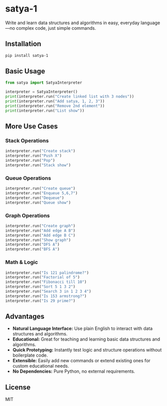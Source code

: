# satya-1

Write and learn data structures and algorithms in easy, everyday language—no complex code, just simple commands.

## Installation

```bash
pip install satya-1
```

## Basic Usage

```python
from satya import SatyaInterpreter

interpreter = SatyaInterpreter()
print(interpreter.run("Create linked list with 3 nodes"))
print(interpreter.run("Add satya, 1, 2, 3"))
print(interpreter.run("Remove 2nd element"))
print(interpreter.run("List show"))
```

## More Use Cases

### Stack Operations
```python
interpreter.run("Create stack")
interpreter.run("Push X")
interpreter.run("Pop")
interpreter.run("Stack show")
```

### Queue Operations
```python
interpreter.run("Create queue")
interpreter.run("Enqueue 5,6,7")
interpreter.run("Dequeue")
interpreter.run("Queue show")
```

### Graph Operations
```python
interpreter.run("Create graph")
interpreter.run("Add edge A B")
interpreter.run("Add edge B C")
interpreter.run("Show graph")
interpreter.run("DFS A")
interpreter.run("BFS A")
```

### Math & Logic
```python
interpreter.run("Is 121 palindrome?")
interpreter.run("Factorial of 5")
interpreter.run("Fibonacci till 10")
interpreter.run("Sort 5 1 3 2")
interpreter.run("Search 3 in 1 2 3 4")
interpreter.run("Is 153 armstrong?")
interpreter.run("Is 29 prime?")
```

## Advantages
- **Natural Language Interface:** Use plain English to interact with data structures and algorithms.
- **Educational:** Great for teaching and learning basic data structures and algorithms.
- **Quick Prototyping:** Instantly test logic and structure operations without boilerplate code.
- **Extensible:** Easily add new commands or extend existing ones for custom educational needs.
- **No Dependencies:** Pure Python, no external requirements.

## License
MIT